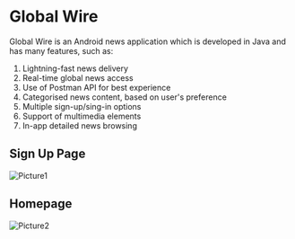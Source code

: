 # Global Wire

Global Wire is an Android news application which is developed in Java and has many features, such as:

1. Lightning-fast news delivery
2. Real-time global news access
3. Use of Postman API for best experience
4. Categorised news content, based on user's preference
5. Multiple sign-up/sing-in options
6. Support of multimedia elements
7. In-app detailed news browsing

## Sign Up Page

![Picture1](https://github.com/Prerna0901/Global-Wire/assets/127655146/f520a251-0f61-45ef-951c-3e1d4035e47d)


## Homepage

![Picture2](https://github.com/Prerna0901/Global-Wire/assets/127655146/22aef092-e118-4261-ab34-b25768aeaa5e)
